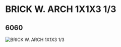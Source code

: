 # BRICK W. ARCH 1X1X3 1/3
## 6060
![BRICK W. ARCH 1X1X3 1/3](https://lc-www-live-s.legocdn.com/media/bricks/5/2/4143244.jpg)
